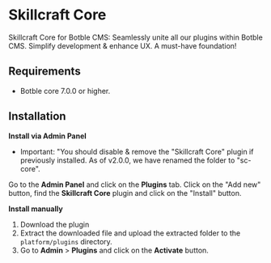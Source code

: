 # Skillcraft Core

Skillcraft Core for Botble CMS: Seamlessly unite all our plugins within Botble CMS. Simplify development & enhance UX. A must-have foundation!

## Requirements

- Botble core 7.0.0 or higher.

## Installation

**Install via Admin Panel**

- Important:
  "You should disable & remove the "Skillcraft Core" plugin if previously installed. As of v2.0.0, we have renamed the folder to "sc-core".

Go to the **Admin Panel** and click on the **Plugins** tab. Click on the "Add new" button, find the **Skillcraft Core** plugin and click on the "Install" button.


**Install manually**

1. Download the plugin
2. Extract the downloaded file and upload the extracted folder to the `platform/plugins` directory.
3. Go to **Admin** > **Plugins** and click on the **Activate** button.